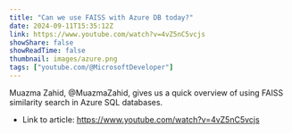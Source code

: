 ```yaml
---
title: "Can we use FAISS with Azure DB today?"
date: 2024-09-11T15:35:12Z
link: https://www.youtube.com/watch?v=4vZ5nC5vcjs
showShare: false
showReadTime: false
thumbnail: images/azure.png
tags: ["youtube.com/@MicrosoftDeveloper"]
---
```

Muazma Zahid, @MuazmaZahid, gives us a quick overview of using FAISS similarity search in Azure SQL databases.

- Link to article: https://www.youtube.com/watch?v=4vZ5nC5vcjs